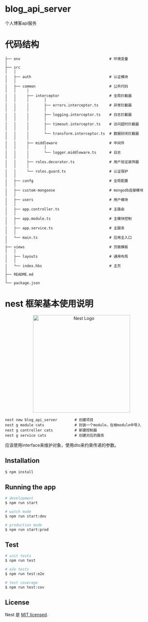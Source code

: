 # blog_api_server

个人博客api服务

# 代码结构

```
├── env                                         # 环境变量
│
├── src
│   │
│   ├── auth                                    # 认证模块
│   │
│   ├── common                                  # 公共代码
│   │     │
│   │     ├── interceptor                       # 全局拦截器
│   │     │       │
│   │     │       ├── errors.interceptor.ts     # 异常拦截器
│   │     │       │
│   │     │       ├── logging.interceptor.ts    # 日志拦截器
│   │     │       │
│   │     │       ├── timeout.interceptor.ts    # 访问超时拦截器
│   │     │       │
│   │     │       └── transform.interceptor.ts  # 数据封闭拦截器
│   │     │
│   │     ├── middleware                        # 中间件
│   │     │       │
│   │     │       └── logger.middleware.ts      # 日志
│   │     │
│   │     ├── roles.decorator.ts                # 用户验证装饰器
│   │     │
│   │     └── roles.guard.ts                    # 认证保护
│   │
│   ├── confg                                   # 全局配置                  
│   │
│   ├── custom-mongoose                         # mongodb连接模块
│   │
│   ├── users                                   # 用户模块
│   │
│   ├── app.controller.ts                       # 主路由
│   │
│   ├── app.module.ts                           # 主模块控制
│   │
│   ├── app.service.ts                          # 主服务
│   │
│   └── main.ts                                 # 应用主入口
│
├── views                                       # 页面模板
│   │
│   ├── layouts                                 # 通用布局
│   │
│   └── index.hbs                               # 主页
│
├── README.md
│
└── package.json
```

# nest 框架基本使用说明
<p align="center">
  <a href="http://nestjs.com/" target="blank"><img src="https://nestjs.com/img/logo_text.svg" width="320" alt="Nest Logo" /></a>
</p>  

```
nest new blog_api_server        # 创建项目
nest g module cats              # 封装一个module，在根module中导入
nest g controller cats          # 新建控制器
nest g service cats             # 创建对应的服务
```
应该使用interface来维护对象，使用dto来约束传递的参数。

## Installation

```bash
$ npm install
```

## Running the app

```bash
# development
$ npm run start

# watch mode
$ npm run start:dev

# production mode
$ npm run start:prod
```

## Test

```bash
# unit tests
$ npm run test

# e2e tests
$ npm run test:e2e

# test coverage
$ npm run test:cov
```

## License

  Nest 是 [MIT licensed](LICENSE).
